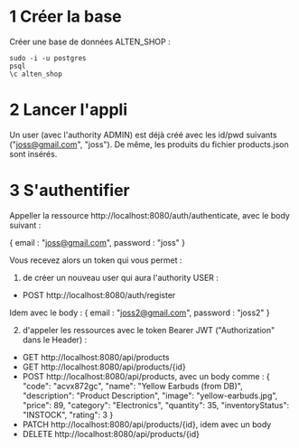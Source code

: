 # 1 Créer la base

Créer une base de données ALTEN_SHOP :

``` postgresql
sudo -i -u postgres
psql
\c alten_shop
```

# 2 Lancer l'appli

Un user (avec l'authority ADMIN) est déjà créé avec les id/pwd suivants ("joss@gmail.com", "joss").
De même, les produits du fichier products.json sont insérés.

# 3 S'authentifier 

Appeller la ressource http://localhost:8080/auth/authenticate, avec le body suivant :

{
    email : "joss@gmail.com",
    password : "joss"
}

Vous recevez alors un token qui vous permet :

1) de créer un nouveau user qui aura l'authority USER :
  - POST http://localhost:8080/auth/register

Idem avec le body :
{
  email : "joss2@gmail.com",
  password : "joss2"
}


2) d'appeler les ressources avec le token Bearer JWT ("Authorization" dans le Header) :
  - GET http://localhost:8080/api/products
  - GET http://localhost:8080/api/products/{id} 
  - POST http://localhost:8080/api/products, avec un body comme :
  {
    "code": "acvx872gc",
    "name": "Yellow Earbuds (from DB)",
    "description": "Product Description",
    "image": "yellow-earbuds.jpg",
    "price": 89,
    "category": "Electronics",
    "quantity": 35,
    "inventoryStatus": "INSTOCK",
    "rating": 3
  }
  - PATCH http://localhost:8080/api/products/{id}, idem avec un body
  - DELETE http://localhost:8080/api/products/{id}
